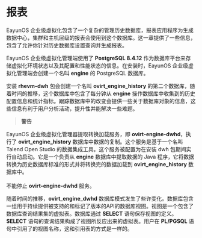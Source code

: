 # 报表
EayunOS 企业级虚拟化包含了一个复杂的管理历史数据库，报表应用程序为生成数据中心，集群和主机层级的报表会使用到这个数据库。这一章提供了一些信息，包含了允许你针对历史数据库设置查询并生成报表。

EayunOS 企业级虚拟化管理端使用了 **PostgreSQL 8.4.12** 作为数据库平台来存储虚拟化环境状态以及其配置和性能状态的信息。在安装时，EayunOS 企业级虚拟化管理端会创建一个名叫 **engine** 的 PostgreSQL 数据库。

安装 **rhevm-dwh** 包会创建一个名叫 **ovirt_engine_history** 的第二个数据库，随着时间的推移，这个数据库中包含了每分钟从 **engine** 操作数据库中收集到的历史配置信息和统计指标。跟踪数据库中的改变会提供一些关于数据库对象的信息，这些信息有利于用户分析活动，提升性并能解决一些难题。

>**警告**
>
EayunOS 企业级虚拟化管理器提取转换加载服务，即 **ovirt-engine-dwhd**，执行了 **ovirt_engine_history** 数据库中数据的复制。这个服务是基于一个名叫 Talend Open Studio 的数据集成工具。这个服务被配置为在安装 dwh 包期间实行自动启动。它是一个负责从 **engine** 数据库中提取数据的 Java 程序，它将数据转换为历史数据库标准的形式并将转换完的数据加载到 **ovirt_engine_history** 数据库中。
</br>
</br>
不能停止 **ovirt-engine-dwhd** 服务。

随着时间的推移，**ovirt_engine_dwhd** 数据库模式发生了些许变化。数据库包含一组用于持续提供被支持的和标记了版本的API的数据库视图。视图是一个包含了数据库查询结果集的虚拟表。数据库通过 **SELECT** 语句保存视图的定义。**SELECT** 语句的查询结果构成了视图所反应出来的虚拟表。用户在 **PL/PGSQL** 语句中引用了的视图名称，这和引用表的方式是一样的。
